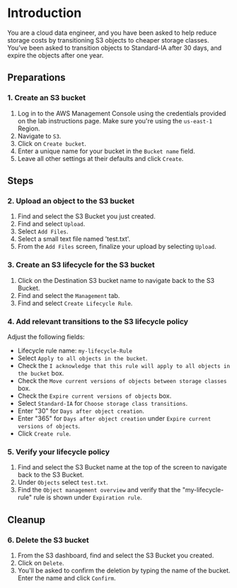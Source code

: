 # Introduction

You are a cloud data engineer, and you have been asked to help reduce storage costs by transitioning S3 objects to cheaper storage classes. You’ve been asked to transition objects to Standard-IA after 30 days, and expire the objects after one year.

## Preparations

### 1. Create an S3 bucket

1. Log in to the AWS Management Console using the credentials provided on the lab instructions page. Make sure you're using the `us-east-1` Region.
2. Navigate to `S3`.
3. Click on `Create bucket`.
4. Enter a unique name for your bucket in the `Bucket name` field.
5. Leave all other settings at their defaults and click `Create`.

## Steps

### 2. Upload an object to the S3 bucket

1. Find and select the S3 Bucket you just created.
2. Find and select `Upload`.
3. Select `Add Files`.
4. Select a small text file named 'test.txt'.
5. From the `Add Files` screen, finalize your upload by selecting `Upload`.

### 3. Create an S3 lifecycle for the S3 bucket

1. Click on the Destination S3 bucket name to navigate back to the S3 Bucket.
2. Find and select the `Management` tab.
3. Find and select `Create Lifecycle Rule`.

### 4. Add relevant transitions to the S3 lifecycle policy

Adjust the following fields:

- Lifecycle rule name: `my-lifecycle-Rule`
- Select `Apply to all objects in the bucket`.
- Check the `I acknowledge that this rule will apply to all objects in the bucket` box.
- Check the `Move current versions of objects between storage classes` box.
- Check the `Expire current versions of objects` box.
- Select `Standard-IA` for `Choose storage class transitions`.
- Enter "30" for `Days after object creation`.
- Enter "365" for `Days after object creation` under `Expire current versions of objects`.
- Click `Create rule`.

### 5. Verify your lifecycle policy

1. Find and select the S3 Bucket name at the top of the screen to navigate back to the S3 Bucket.
2. Under `Objects` select `test.txt`.
3. Find the `Object management overview` and verify that the "my-lifecycle-rule" rule is shown under `Expiration rule`.

## Cleanup

### 6. Delete the S3 bucket

1. From the S3 dashboard, find and select the S3 Bucket you created.
2. Click on `Delete`.
3. You'll be asked to confirm the deletion by typing the name of the bucket. Enter the name and click `Confirm`.